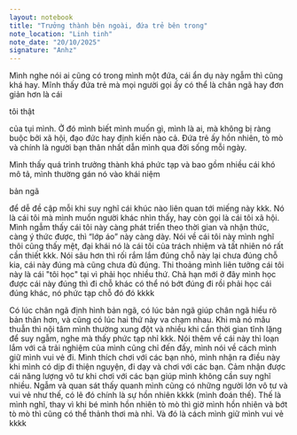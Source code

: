 ```yaml
---
layout: notebook
title: "Trưởng thành bên ngoài, đứa trẻ bên trong"
note_location: "Linh tinh"
note_date: "20/10/2025"
signature: "Anhz"
---
```


<div class="notebook-content">
<p>Mình nghe nói ai cũng có trong mình một đứa, cái ẩn dụ này ngẫm thì cũng khá hay. Mĩnh thấy đứa trẻ mà mọi người gọi ấy có thể là chân ngã hay đơn giản hơn là cái <p class="highlight">tôi thật</p> của tụi mình. Ở đó mình biết mình muốn gì, mình là ai, mà không bị ràng buộc bởi xã hội, đạo đức hay định kiến nào cả. Đứa trẻ ấy hồn nhiên, tò mò và chính là người bạn thân nhất dẫn mình qua đời sống mỗi ngày.</p>

<p>Mình thấy quá trình trưởng thành khá phức tạp và bao gồm nhiều cái khó mô tả, mình thường gán nó vào khái niệm <p class="highlight">bản ngã</p> để dễ đề cập mỗi khi suy nghĩ cái khúc nào liên quan tới miếng này kkk. Nó là cái tôi mà mình muốn người khác nhìn thấy, hay còn gọi là cái tôi xã hội. Mình ngẫm thấy cái tôi này càng phát triển theo thời gian và nhận thức, càng ý thức được, thì “lớp áo” này càng dày. Nói về cái tôi này mình nghĩ thôi cũng thấy mệt, đại khái nó là cái tôi của trách nhiệm và tất nhiên nó rất cần thiết kkk. Nói sâu hơn thì rối rắm lắm đúng chỗ này lại chưa đúng chỗ kia, cái này đúng mà cũng chưa đủ đúng. Thi thoảng mình liên tưởng cái tôi này là cái "tôi học" tại vì phải học nhiều thứ. Chả hạn mới ở đây mình học được cái này đúng thì đi chỗ khác có thể nó bớt đúng đi rồi phải học cái đúng khác, nó phức tạp chỗ đó đó kkkk</p>

<p>Có lúc chân ngã định hình bản ngã, có lúc bản ngã giúp chân ngã hiểu rõ bản thân hơn, và cũng có lúc hai thứ này va chạm nhau. Khi mà nó mâu thuẫn thì nội tâm mình thường xung đột và nhiều khi cần thời gian tĩnh lặng để suy ngẫm, nghe mà thấy phức tạp nhỉ kkk. Nói thêm về cái này thì loạn lắm với cả trải nghiệm của mình cũng chỉ đến đấy, mình nói về cách mình giữ mình vui vẻ đi. Mình thích chơi với các bạn nhỏ, mình nhận ra điều này khi mình có dịp đi thiện nguyện, đi dạy và chơi với các bạn. Cảm nhận được cái năng lượng vô tư khi chơi với các bạn giúp mình không cần suy nghĩ nhiều. Ngẫm và quan sát thấy quanh mình cũng có những người lớn vô tư và vui vẻ như thế, có lẽ đó chính là sự hồn nhiên kkkk (mình đoán thế). Thế là mình nghĩ, thay vì khi bé mình hồn nhiên tò mò thì giờ mình hồn nhiên và bớt tò mò thì cũng có thể thảnh thơi mà nhỉ. Và đó là cách mình giữ mình vui vẻ kkkk</p>